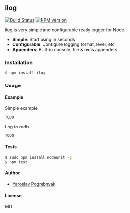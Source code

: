 ## ilog

[![Build Status](https://travis-ci.org/yyyar/ilog.svg?branch=master)](https://travis-ci.org/yyyar/ilog) [![NPM version](https://badge.fury.io/js/ilog.svg)](http://badge.fury.io/js/ilog)

ilog is very simple and configurable ready logger for Node.

* **Simple**: Start using in seconds
* **Configurable**: Configure logging format, level, etc
* **Appenders**: Built-in console, file & redis appenders

### Installation
```bash
$ npm install ilog
```

### Usage

#### Example

Simple example
```javascript
TODO
```


Log to redis
```javascript
TODO
```


#### Tests
```bash
$ sudo npm install nodeunit -g
$ npm test
```

#### Author
* [Yaroslav Pogrebnyak](https://github.com/yyyar/)

#### License
MIT

